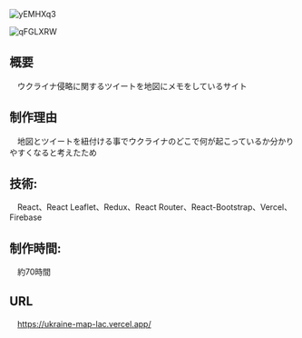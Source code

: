 ![yEMHXq3](https://user-images.githubusercontent.com/67419083/189517791-be0ce730-c225-446c-9039-786c9d7214b9.jpg)

![qFGLXRW](https://user-images.githubusercontent.com/67419083/189517790-7f58def9-ba06-4948-8627-9e9a188d91c0.jpg)

## 概要
　ウクライナ侵略に関するツイートを地図にメモをしているサイト

## 制作理由
　地図とツイートを紐付ける事でウクライナのどこで何が起こっているか分かりやすくなると考えたため

## 技術:
　React、React Leaflet、Redux、React Router、React-Bootstrap、Vercel、Firebase

## 制作時間:
　約70時間

## URL
　https://ukraine-map-lac.vercel.app/
